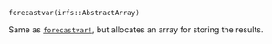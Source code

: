 ```
forecastvar(irfs::AbstractArray)
```

Same as [`forecastvar!`](@ref), but allocates an array for storing the results.
